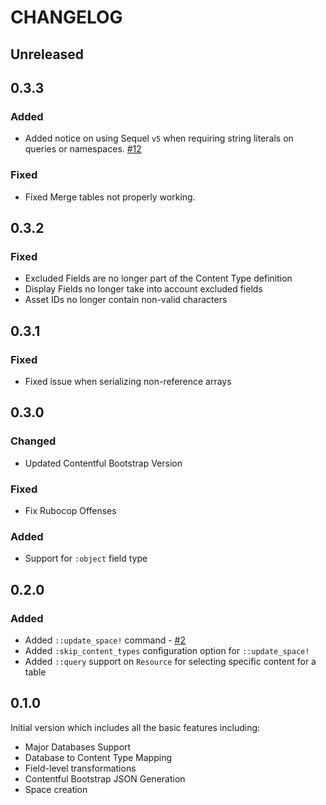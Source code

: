 # CHANGELOG

## Unreleased

## 0.3.3

### Added
* Added notice on using Sequel `v5` when requiring string literals on queries or namespaces. [#12](https://github.com/contentful/contentful-database-importer.rb/issues/12)

### Fixed
* Fixed Merge tables not properly working.

## 0.3.2

### Fixed
* Excluded Fields are no longer part of the Content Type definition
* Display Fields no longer take into account excluded fields
* Asset IDs no longer contain non-valid characters

## 0.3.1

### Fixed
* Fixed issue when serializing non-reference arrays

## 0.3.0

### Changed
* Updated Contentful Bootstrap Version

### Fixed
* Fix Rubocop Offenses

### Added
* Support for `:object` field type

## 0.2.0

### Added
* Added `::update_space!` command - [#2](https://github.com/contentful/contentful-database-importer.rb/issues/2)
* Added `:skip_content_types` configuration option for `::update_space!`
* Added `::query` support on `Resource` for selecting specific content for a table

## 0.1.0

Initial version which includes all the basic features including:

* Major Databases Support
* Database to Content Type Mapping
* Field-level transformations
* Contentful Bootstrap JSON Generation
* Space creation
